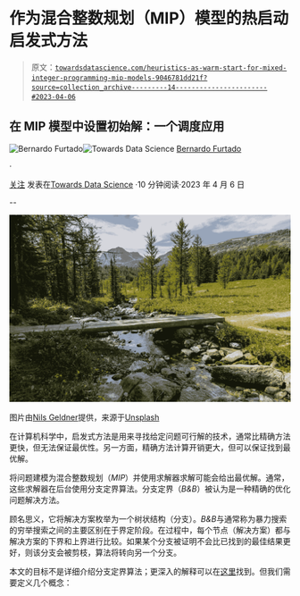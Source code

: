 # 作为混合整数规划（MIP）模型的热启动启发式方法

> 原文：[`towardsdatascience.com/heuristics-as-warm-start-for-mixed-integer-programming-mip-models-9046781dd21f?source=collection_archive---------14-----------------------#2023-04-06`](https://towardsdatascience.com/heuristics-as-warm-start-for-mixed-integer-programming-mip-models-9046781dd21f?source=collection_archive---------14-----------------------#2023-04-06)

## 在 MIP 模型中设置初始解：一个调度应用

[](https://medium.com/@bernardovf?source=post_page-----9046781dd21f--------------------------------)![Bernardo Furtado](https://medium.com/@bernardovf?source=post_page-----9046781dd21f--------------------------------)[](https://towardsdatascience.com/?source=post_page-----9046781dd21f--------------------------------)![Towards Data Science](https://towardsdatascience.com/?source=post_page-----9046781dd21f--------------------------------) [Bernardo Furtado](https://medium.com/@bernardovf?source=post_page-----9046781dd21f--------------------------------)

·

[关注](https://medium.com/m/signin?actionUrl=https%3A%2F%2Fmedium.com%2F_%2Fsubscribe%2Fuser%2F220a6eda5891&operation=register&redirect=https%3A%2F%2Ftowardsdatascience.com%2Fheuristics-as-warm-start-for-mixed-integer-programming-mip-models-9046781dd21f&user=Bernardo+Furtado&userId=220a6eda5891&source=post_page-220a6eda5891----9046781dd21f---------------------post_header-----------) 发表在[Towards Data Science](https://towardsdatascience.com/?source=post_page-----9046781dd21f--------------------------------) ·10 分钟阅读·2023 年 4 月 6 日[](https://medium.com/m/signin?actionUrl=https%3A%2F%2Fmedium.com%2F_%2Fvote%2Ftowards-data-science%2F9046781dd21f&operation=register&redirect=https%3A%2F%2Ftowardsdatascience.com%2Fheuristics-as-warm-start-for-mixed-integer-programming-mip-models-9046781dd21f&user=Bernardo+Furtado&userId=220a6eda5891&source=-----9046781dd21f---------------------clap_footer-----------)

--

[](https://medium.com/m/signin?actionUrl=https%3A%2F%2Fmedium.com%2F_%2Fbookmark%2Fp%2F9046781dd21f&operation=register&redirect=https%3A%2F%2Ftowardsdatascience.com%2Fheuristics-as-warm-start-for-mixed-integer-programming-mip-models-9046781dd21f&source=-----9046781dd21f---------------------bookmark_footer-----------)![](img/dddb71a353bfd16b1c89773175b62f3d.png)

图片由[Nils Geldner](https://unsplash.com/@n_geldner?utm_source=unsplash&utm_medium=referral&utm_content=creditCopyText)提供，来源于[Unsplash](https://unsplash.com/photos/nZf1_8WPIQk?utm_source=unsplash&utm_medium=referral&utm_content=creditCopyText)

在计算机科学中，启发式方法是用来寻找给定问题可行解的技术，通常比精确方法更快，但无法保证最优性。另一方面，精确方法计算开销更大，但可以保证找到最优解。

将问题建模为混合整数规划（*MIP*）并使用求解器求解可能会给出最优解。通常，这些求解器在后台使用分支定界算法。分支定界（*B&B*）被认为是一种精确的优化问题解决方法。

顾名思义，它将解决方案枚举为一个树状结构（分支）。*B&B*与通常称为暴力搜索的穷举搜索之间的主要区别在于界定阶段。在过程中，每个节点（解决方案）都与解决方案的下界和上界进行比较。如果某个分支被证明不会比已找到的最佳结果更好，则该分支会被剪枝，算法将转向另一个分支。

本文的目标不是详细介绍分支定界算法；更深入的解释可以在[这里](https://www.gurobi.com/resources/mixed-integer-programming-mip-a-primer-on-the-basics/)找到。但我们需要定义几个概念：
